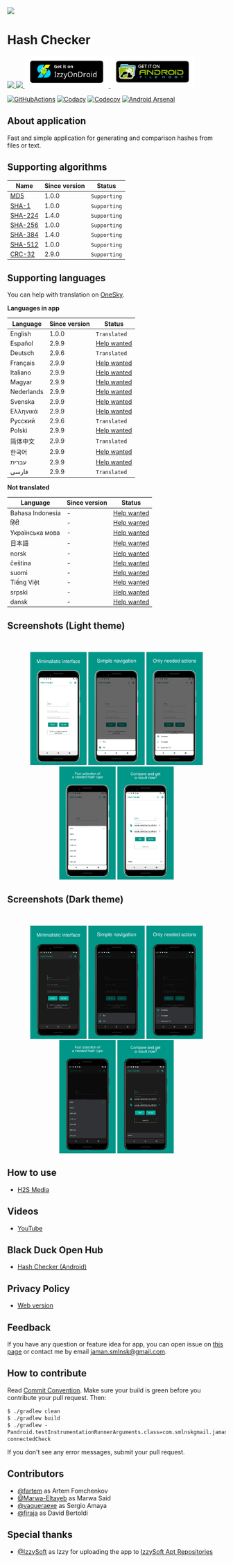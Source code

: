<img src="media/logo/ic_app.png" height="100px" />

# Hash Checker

<a href="https://github.com/hash-checker/hash-checker/releases">
  <img src="media/banners/bn_github.png" height="75px" />
</a>
<a href="https://play.google.com/store/apps/details?id=com.smlnskgmail.jaman.hashchecker">
  <img src="media/banners/bn_google_play.png" height="75px" />
</a>
<a href="https://apt.izzysoft.de/fdroid/index/apk/com.smlnskgmail.jaman.hashchecker">
  <img src="media/banners/bn_izzy_on_droid.png" height="75px" />
</a>
<a href="https://www.androidfilehost.com/?w=files&flid=316843">
  <img src="media/banners/bn_android_file_host.png" height="75px" />
</a>

[![GitHubActions](https://github.com/hash-checker/hash-checker/workflows/Build/badge.svg)](https://github.com/hash-checker/hash-checker/actions?query=workflow%3ABuild)
[![Codacy](https://api.codacy.com/project/badge/Grade/51f19c1c57a443bba0713785abe708c3)](https://app.codacy.com/gh/hash-checker/hash-checker?utm_source=github.com&utm_medium=referral&utm_content=hash-checker/hash-checker&utm_campaign=Badge_Grade)
[![Codecov](https://codecov.io/gh/hash-checker/hash-checker/branch/master/graph/badge.svg)](https://codecov.io/gh/hash-checker/hash-checker)
[![Android Arsenal](https://img.shields.io/badge/Android%20Arsenal-Hash%20Checker-brightgreen.svg?style=flat)](https://android-arsenal.com/details/3/7854)

## About application

Fast and simple application for generating and comparison hashes from files or text.

## Supporting algorithms

| Name | Since version | Status |
| --- | --- | --- |
| [MD5](https://en.wikipedia.org/wiki/MD5) | 1.0.0 | `Supporting` |
| [SHA-1](https://en.wikipedia.org/wiki/SHA-1) | 1.0.0 | `Supporting` |
| [SHA-224](https://en.wikipedia.org/wiki/SHA-2) | 1.4.0 | `Supporting` |
| [SHA-256](https://en.wikipedia.org/wiki/SHA-2) | 1.0.0 | `Supporting` |
| [SHA-384](https://en.wikipedia.org/wiki/SHA-2) | 1.4.0 | `Supporting` |
| [SHA-512](https://en.wikipedia.org/wiki/SHA-2) | 1.0.0 | `Supporting` |
| [CRC-32](https://en.wikipedia.org/wiki/Cyclic_redundancy_check) | 2.9.0 | `Supporting` |

## Supporting languages

You can help with translation on [OneSky](https://osbvnmv.oneskyapp.com/collaboration/project?id=353871).

__Languages in app__

| Language | Since version | Status |
| --- | --- | --- |
| English | 1.0.0 | `Translated` |
| Español | 2.9.9 | [Help wanted](https://github.com/hash-checker/hash-checker/issues/9) |
| Deutsch | 2.9.6 | `Translated` |
| Français | 2.9.9 | [Help wanted](https://github.com/hash-checker/hash-checker/issues/11) |
| Italiano | 2.9.9 | [Help wanted](https://github.com/hash-checker/hash-checker/issues/12) |
| Magyar | 2.9.9 | [Help wanted](https://github.com/hash-checker/hash-checker/issues/13) |
| Nederlands | 2.9.9 | [Help wanted](https://github.com/hash-checker/hash-checker/issues/14) |
| Svenska | 2.9.9 | [Help wanted](https://github.com/hash-checker/hash-checker/issues/15) |
| Ελληνικά | 2.9.9 | [Help wanted](https://github.com/hash-checker/hash-checker/issues/16) |
| Русский | 2.9.6 | `Translated` |
| Polski | 2.9.9 | [Help wanted](https://github.com/hash-checker/hash-checker/issues/20) |
| 简体中文 | 2.9.9 | `Translated` |
| 한국어 | 2.9.9 | [Help wanted](https://github.com/hash-checker/hash-checker/issues/19) |
| עברית | 2.9.9 | [Help wanted](https://github.com/hash-checker/hash-checker/issues/17) |
| فارسی | 2.9.9 | `Translated` |

__Not translated__

| Language | Since version | Status |
| --- | --- | --- |
| Bahasa Indonesia | - | [Help wanted](https://github.com/hash-checker/hash-checker/issues/36) |
| हिंदी | - | [Help wanted](https://github.com/hash-checker/hash-checker/issues/37) |
| Українська мова | - | [Help wanted](https://github.com/hash-checker/hash-checker/issues/38) |
| 日本語 | - | [Help wanted](https://github.com/hash-checker/hash-checker/issues/39) |
| norsk | - | [Help wanted](https://github.com/hash-checker/hash-checker/issues/40) |
| čeština | - | [Help wanted](https://github.com/hash-checker/hash-checker/issues/41) |
| suomi | - | [Help wanted](https://github.com/hash-checker/hash-checker/issues/42) |
| Tiếng Việt | - | [Help wanted](https://github.com/hash-checker/hash-checker/issues/43) |
| srpski | - | [Help wanted](https://github.com/hash-checker/hash-checker/issues/44) |
| dansk | - | [Help wanted](https://github.com/hash-checker/hash-checker/issues/45) |

## Screenshots (Light theme)

<br/>
<p align="center">
  <img src="media/screenshots/screenshot_01.png" width="130" />
  <img src="media/screenshots/screenshot_02.png" width="130" />
  <img src="media/screenshots/screenshot_03.png" width="130" />
  <img src="media/screenshots/screenshot_04.png" width="130" />
  <img src="media/screenshots/screenshot_05.png" width="130" />
</p>

## Screenshots (Dark theme)

<br/>
<p align="center">
  <img src="media/screenshots/screenshot_06.png" width="130" />
  <img src="media/screenshots/screenshot_07.png" width="130" />
  <img src="media/screenshots/screenshot_08.png" width="130" />
  <img src="media/screenshots/screenshot_09.png" width="130" />
  <img src="media/screenshots/screenshot_10.png" width="130" />
</p>

## How to use

* [H2S Media](https://www.how2shout.com/how-to/how-to-calculate-the-hash-of-a-file-or-create-custom-hash-on-android.html)

## Videos

* [YouTube](https://www.youtube.com/watch?v=Q7Otn971kJk&list=PLOIwDRWd_SDdBz2aiVtMocFunaXaKSPMx)

## Black Duck Open Hub

* [Hash Checker (Android)](https://www.openhub.net/p/hash-checker)

## Privacy Policy

* [Web version](https://hash-checker.github.io/hash-checker-privacy-policy.io/)

## Feedback

If you have any question or feature idea for app, you can open issue on [this page](https://github.com/hash-checker/hash-checker/issues) or contact me by email jaman.smlnsk@gmail.com.

## How to contribute

Read [Commit Convention](https://github.com/fartem/repository-rules/blob/master/commit-convention/COMMIT_CONVENTION.md). Make sure your build is green before you contribute your pull request. Then:

```shell
$ ./gradlew clean
$ ./gradlew build
$ ./gradlew -Pandroid.testInstrumentationRunnerArguments.class=com.smlnskgmail.jaman.hashchecker.AndroidTestSuite connectedCheck
```

If you don't see any error messages, submit your pull request.

## Contributors

* [@fartem](https://github.com/fartem) as Artem Fomchenkov
* [@Marwa-Eltayeb](https://github.com/Marwa-Eltayeb) as Marwa Said
* [@vaqueraexe](https://github.com/vaqueraexe) as Sergio Amaya
* [@firaja](https://github.com/firaja) as David Bertoldi

## Special thanks

* [@IzzySoft](https://github.com/IzzySoft) as Izzy for uploading the app to [IzzySoft Apt Repositories](https://apt.izzysoft.de)
